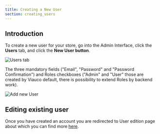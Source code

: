 ```yaml
---
title: Creating a New User
section: creating_users
---
```


## Introduction

To create a new user for your store, go into the Admin Interface, click the **Users** tab, and click the **New User button**.

![Users tab](../../../images/user/users/users_tab.jpg)

The three mandatory fields ("Email", "Password" and "Password Confirmation") and Roles checkboxes ("Admin" and "User" those are created by Viauco default, there is possibility to extend Roles by backend work).

![Add new User](../../../images/user/users/add_new_user.jpg)

## Editing existing user

Once you have created an account you are redirected to User edition page about which you can find more [here](/user/users/editing_users.html).
